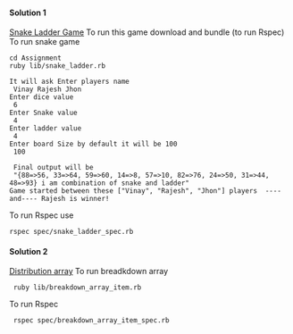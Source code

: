 
#### Solution 1
[Snake Ladder Game](https://github.com/vgvinay2/Assignment/blob/master/lib/snake_ladder.rb)
 To run this game download and bundle (to run Rspec)
 To run snake game 
 ```console
 cd Assignment 
 ruby lib/snake_ladder.rb
 
 It will ask Enter players name 
  Vinay Rajesh Jhon
 Enter dice value
  6
 Enter Snake value
  4
 Enter ladder value
  4
 Enter board Size by default it will be 100
  100
 
  Final output will be 
  "{88=>56, 33=>64, 59=>60, 14=>8, 57=>10, 82=>76, 24=>50, 31=>44, 48=>93} i am combination of snake and ladder"
 Game started between these ["Vinay", "Rajesh", "Jhon"] players  ----and---- Rajesh is winner!
 ```
 To run Rspec use 
 ```console
 rspec spec/snake_ladder_spec.rb
```

#### Solution 2
[Distribution array](https://github.com/vgvinay2/Assignment/blob/master/lib/breakdown_array_item.rb)
To run breadkdown array
```console
 ruby lib/breakdown_array_item.rb 
```
To run Rspec 
```console
 rspec spec/breakdown_array_item_spec.rb
```

